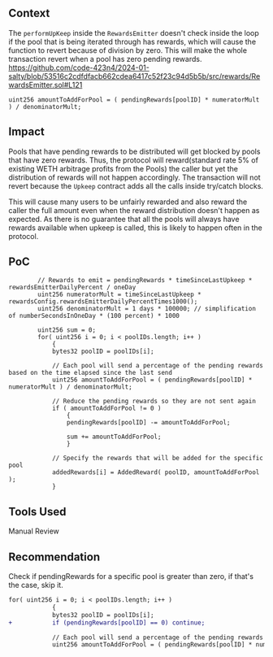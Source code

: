 ## Context
The `performUpKeep` inside the `RewardsEmitter` doesn't check inside the loop if the pool that is being iterated through has rewards, which will cause the function to revert because of division by zero. This will make the whole transaction revert when a pool has zero pending rewards. 
https://github.com/code-423n4/2024-01-salty/blob/53516c2cdfdfacb662cdea6417c52f23c94d5b5b/src/rewards/RewardsEmitter.sol#L121
```solidity
uint256 amountToAddForPool = ( pendingRewards[poolID] * numeratorMult ) / denominatorMult;
```

## Impact
Pools that have pending rewards to be distributed will get blocked by pools that have zero rewards. Thus, the protocol will reward(standard rate 5% of existing WETH arbitrage profits from the Pools) the caller but yet the distribution of rewards will not happen accordingly. The transaction will not revert because the `Upkeep` contract adds all the calls inside try/catch blocks.

This will cause many users to be unfairly rewarded and also reward the caller the full amount even when the reward distribution doesn't happen as expected. As there is no guarantee that all the pools will always have rewards available when upkeep is called, this is likely to happen often in the protocol. 

## PoC
```solidity
		// Rewards to emit = pendingRewards * timeSinceLastUpkeep * rewardsEmitterDailyPercent / oneDay
		uint256 numeratorMult = timeSinceLastUpkeep * rewardsConfig.rewardsEmitterDailyPercentTimes1000();
		uint256 denominatorMult = 1 days * 100000; // simplification of numberSecondsInOneDay * (100 percent) * 1000

		uint256 sum = 0;
		for( uint256 i = 0; i < poolIDs.length; i++ )
			{
			bytes32 poolID = poolIDs[i];

			// Each pool will send a percentage of the pending rewards based on the time elapsed since the last send
			uint256 amountToAddForPool = ( pendingRewards[poolID] * numeratorMult ) / denominatorMult;

			// Reduce the pending rewards so they are not sent again
			if ( amountToAddForPool != 0 )
				{
				pendingRewards[poolID] -= amountToAddForPool;

				sum += amountToAddForPool;
				}

			// Specify the rewards that will be added for the specific pool
			addedRewards[i] = AddedReward( poolID, amountToAddForPool );
			}
```

## Tools Used
Manual Review

## Recommendation
Check if pendingRewards for a specific pool is greater than zero, if that's the case, skip it. 

```diff
for( uint256 i = 0; i < poolIDs.length; i++ )
			{
			bytes32 poolID = poolIDs[i];
+			if (pendingRewards[poolID] == 0) continue;

			// Each pool will send a percentage of the pending rewards based on the time elapsed since the last send
			uint256 amountToAddForPool = ( pendingRewards[poolID] * numeratorMult ) / denominatorMult;

```
